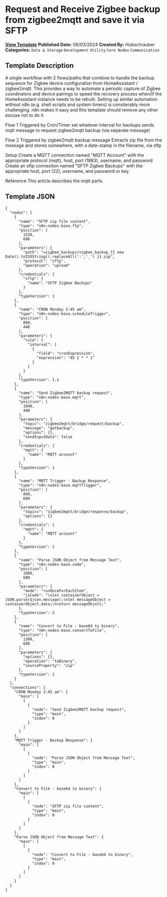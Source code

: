 # Request and Receive Zigbee backup from zigbee2mqtt and save it via SFTP

**[View Template](https://n8n.io/workflows/2371-/)**  **Published Date:** 08/03/2024  **Created By:** Hubschrauber  **Categories:** `Data & Storage` `Development` `Utility` `Core Nodes` `Communication`  

## Template Description

A single workflow with 2 flows/paths that combine to handle the backup sequence for Zigbee device configuration from HomeAssistant / zigbee2mqtt.  This provides a way to automate a periodic capture of Zigbee coordinators and device pairings to speed the recovery process when/if the HomeAssistant instance needs to be rebuilt.  Setting up similar automation without n8n (e.g. shell scripts and system timers) is consiterably more challenging.  n8n makes it easy and this template should remove any other excuse not to do it.

Flow 1
Triggered by Cron/Timer
  set whatever interval for backups
  sends mqtt message to request zigbee2mqtt backup (via separate message)

Flow 2
Triggered by zigbee2mqtt backup message
Extracts zip file from the message and stores somewhere, with a date-stamp in the filename, via sftp

Setup
Create a MQTT connection named "MQTT Account" with the appropriate protocol (mqtt), host, port (1883), username, and password
Create an sftp connection named "SFTP Zigbee Backups" with the appropriate host, port (22), username, and password or key.

Reference
This article describes the mqtt parts.


## Template JSON

```
{
  "nodes": [
    {
      "name": "SFTP zip file content",
      "type": "n8n-nodes-base.ftp",
      "position": [
        1520,
        680
      ],
      "parameters": {
        "path": "=zigbee_backups/zigbee_backup_{{ new Date().toISOString().replaceAll(':','_') }}.zip",
        "protocol": "sftp",
        "operation": "upload"
      },
      "credentials": {
        "sftp": {
          "name": "SFTP Zigbee Backups"
        }
      },
      "typeVersion": 1
    },
    {
      "name": "CRON Monday 2:45 am",
      "type": "n8n-nodes-base.scheduleTrigger",
      "position": [
        860,
        440
      ],
      "parameters": {
        "rule": {
          "interval": [
            {
              "field": "cronExpression",
              "expression": "45 2 * * 1"
            }
          ]
        }
      },
      "typeVersion": 1.1
    },
    {
      "name": "Send Zigbee2MQTT backup request",
      "type": "n8n-nodes-base.mqtt",
      "position": [
        1040,
        440
      ],
      "parameters": {
        "topic": "zigbee2mqtt/bridge/request/backup",
        "message": "getbackup",
        "options": {},
        "sendInputData": false
      },
      "credentials": {
        "mqtt": {
          "name": "MQTT account"
        }
      },
      "typeVersion": 1
    },
    {
      "name": "MQTT Trigger - Backup Response",
      "type": "n8n-nodes-base.mqttTrigger",
      "position": [
        860,
        680
      ],
      "parameters": {
        "topics": "zigbee2mqtt/bridge/response/backup",
        "options": {}
      },
      "credentials": {
        "mqtt": {
          "name": "MQTT account"
        }
      },
      "typeVersion": 1
    },
    {
      "name": "Parse JSON Object from Message Text",
      "type": "n8n-nodes-base.code",
      "position": [
        1080,
        680
      ],
      "parameters": {
        "mode": "runOnceForEachItem",
        "jsCode": "\nlet containerObject = JSON.parse($json.message);\nlet messageObject = containerObject.data;\nreturn messageObject;"
      },
      "typeVersion": 2
    },
    {
      "name": "Convert to File - base64 to binary",
      "type": "n8n-nodes-base.convertToFile",
      "position": [
        1300,
        680
      ],
      "parameters": {
        "options": {},
        "operation": "toBinary",
        "sourceProperty": "zip"
      },
      "typeVersion": 1
    }
  ],
  "connections": {
    "CRON Monday 2:45 am": {
      "main": [
        [
          {
            "node": "Send Zigbee2MQTT backup request",
            "type": "main",
            "index": 0
          }
        ]
      ]
    },
    "MQTT Trigger - Backup Response": {
      "main": [
        [
          {
            "node": "Parse JSON Object from Message Text",
            "type": "main",
            "index": 0
          }
        ]
      ]
    },
    "Convert to File - base64 to binary": {
      "main": [
        [
          {
            "node": "SFTP zip file content",
            "type": "main",
            "index": 0
          }
        ]
      ]
    },
    "Parse JSON Object from Message Text": {
      "main": [
        [
          {
            "node": "Convert to File - base64 to binary",
            "type": "main",
            "index": 0
          }
        ]
      ]
    }
  }
}
```
